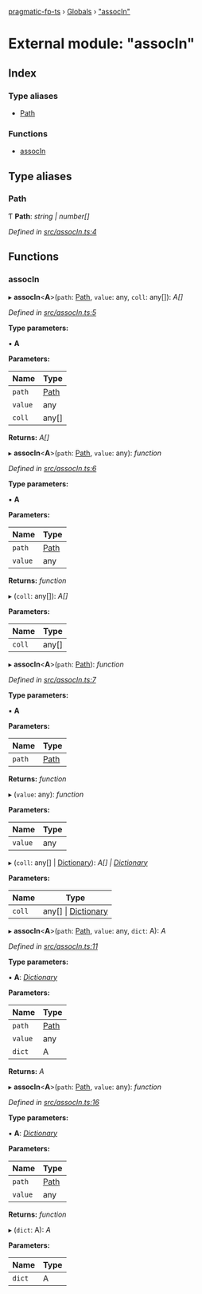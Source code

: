 [pragmatic-fp-ts](../README.md) › [Globals](../globals.md) › ["assocIn"](_associn_.md)

# External module: "assocIn"

## Index

### Type aliases

* [Path](_associn_.md#path)

### Functions

* [assocIn](_associn_.md#associn)

## Type aliases

###  Path

Ƭ **Path**: *string | number[]*

*Defined in [src/assocIn.ts:4](https://github.com/hermann-p/pragmatic-fp-ts/blob/a1a02fb/src/assocIn.ts#L4)*

## Functions

###  assocIn

▸ **assocIn**<**A**>(`path`: [Path](_associn_.md#path), `value`: any, `coll`: any[]): *A[]*

*Defined in [src/assocIn.ts:5](https://github.com/hermann-p/pragmatic-fp-ts/blob/a1a02fb/src/assocIn.ts#L5)*

**Type parameters:**

▪ **A**

**Parameters:**

Name | Type |
------ | ------ |
`path` | [Path](_associn_.md#path) |
`value` | any |
`coll` | any[] |

**Returns:** *A[]*

▸ **assocIn**<**A**>(`path`: [Path](_associn_.md#path), `value`: any): *function*

*Defined in [src/assocIn.ts:6](https://github.com/hermann-p/pragmatic-fp-ts/blob/a1a02fb/src/assocIn.ts#L6)*

**Type parameters:**

▪ **A**

**Parameters:**

Name | Type |
------ | ------ |
`path` | [Path](_associn_.md#path) |
`value` | any |

**Returns:** *function*

▸ (`coll`: any[]): *A[]*

**Parameters:**

Name | Type |
------ | ------ |
`coll` | any[] |

▸ **assocIn**<**A**>(`path`: [Path](_associn_.md#path)): *function*

*Defined in [src/assocIn.ts:7](https://github.com/hermann-p/pragmatic-fp-ts/blob/a1a02fb/src/assocIn.ts#L7)*

**Type parameters:**

▪ **A**

**Parameters:**

Name | Type |
------ | ------ |
`path` | [Path](_associn_.md#path) |

**Returns:** *function*

▸ (`value`: any): *function*

**Parameters:**

Name | Type |
------ | ------ |
`value` | any |

▸ (`coll`: any[] | [Dictionary](_types_.md#dictionary)): *A[] | [Dictionary](_types_.md#dictionary)*

**Parameters:**

Name | Type |
------ | ------ |
`coll` | any[] &#124; [Dictionary](_types_.md#dictionary) |

▸ **assocIn**<**A**>(`path`: [Path](_associn_.md#path), `value`: any, `dict`: A): *A*

*Defined in [src/assocIn.ts:11](https://github.com/hermann-p/pragmatic-fp-ts/blob/a1a02fb/src/assocIn.ts#L11)*

**Type parameters:**

▪ **A**: *[Dictionary](_types_.md#dictionary)*

**Parameters:**

Name | Type |
------ | ------ |
`path` | [Path](_associn_.md#path) |
`value` | any |
`dict` | A |

**Returns:** *A*

▸ **assocIn**<**A**>(`path`: [Path](_associn_.md#path), `value`: any): *function*

*Defined in [src/assocIn.ts:16](https://github.com/hermann-p/pragmatic-fp-ts/blob/a1a02fb/src/assocIn.ts#L16)*

**Type parameters:**

▪ **A**: *[Dictionary](_types_.md#dictionary)*

**Parameters:**

Name | Type |
------ | ------ |
`path` | [Path](_associn_.md#path) |
`value` | any |

**Returns:** *function*

▸ (`dict`: A): *A*

**Parameters:**

Name | Type |
------ | ------ |
`dict` | A |
